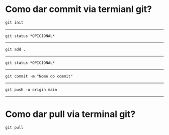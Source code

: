 # Como dar commit via termianl git?
    git init
---
    git status *OPICIONAL*
---
    git add .
---
    git status *OPICIONAL*
---
    git commit -m "Nome do commit"
---
    git push -u origin main
---
# Como dar pull via terminal git?
    git pull